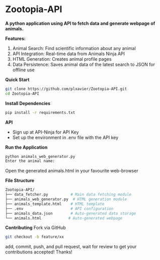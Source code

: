 # Zootopia-API

**A python application using API to fetch data and generate webpage of animals.** 

**Features:**
1. Animal Search: Find scientific information about any animal
2. API Integration: Real-time data from Animals Ninja API
3. HTML Generation: Creates animal profile pages
4. Data Persistence: Saves animal data of the latest search to JSON for offline use


**Quick Start**
```bash
git clone https://github.com/plxavier/Zootopia-API.git
cd Zootopia-API
```
**Install Dependencies**
```bash
pip install -r requirements.txt
```

**API**
- Sign up at API-Ninja for API Key
- Set up the environment in .env file with the API key

**Run the Application**
```bash
python animals_web_generator.py
Enter the animal name:
```
Open the generated animals.html in your favourite web-browser

**File Structure**
```bash
Zootopia-API/
├── data_fetcher.py          # Main data fetching module
├── animals_web_generator.py  # HTML generation module  
├── animals_template.html    # HTML template
├── .env                     # API configuration
├── animals_data.json        # Auto-generated data storage
└── animals.html            # Auto-generated webpage
```

**Contributing**
Fork via GitHub
```bash
git checkout -b feature/xx
```
add, commit, push, and pull request, wait for review to get your contributions accepted!
Thanks!

